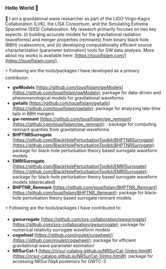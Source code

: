 ### Hello World 👋

💬 I am a gravitational wave researcher as part of the LIGO-Virgo-Kagra Collaboration (LVK), the LISA Consortium, and the Simulating Extreme Spacetime (SXS) Collaboration. My research primarily focuses on two key aspects: (i) building accurate models for the gravitational radiation (waveforms) and merger properties (remnants) from binary black hole (BBH) coalescence, and (ii) developing computationally efficient source characterization (parameter estimation) tools for GW data analysis. More about my works is available here: [https://tousifislam.com/](https://tousifislam.com/).

⚡ Following are the tools/packages I have developed as a primary contributor:
- **gwModels** [https://github.com/tousifislam/gwModels](https://github.com/tousifislam/gwModels): package for data-driven and phenomenological models for gravitational waveforms
- **gwtails** [https://github.com/tousifislam/gwtails](https://github.com/tousifislam/gwtails): package for analyzing late-time tails in BBH mergers
- **gw-remnant** [https://github.com/tousifislam/gw_remnant](https://github.com/tousifislam/gw_remnant): : package for computing remnant quanties from gravitational waveforms
- **BHPTNRSurrogate** [https://github.com/BlackHolePerturbationToolkit/BHPTNRSurrogate](https://github.com/BlackHolePerturbationToolkit/BHPTNRSurrogate): package for black-hole perturbation theory based surrogate waveform models
- **EMRISurrogate** [https://github.com/BlackHolePerturbationToolkit/EMRISurrogate](https://github.com/BlackHolePerturbationToolkit/EMRISurrogate): package for black-hole perturbation theory based surrogate waveform models (deprecated)
- **BHPTNR_Remnant** [https://github.com/tousifislam/BHPTNR_Remnant](https://github.com/tousifislam/BHPTNR_Remnant): package for black-hole perturbation theory based surrogate remnant models
  
⚡ Following are the tools/packages I have contributed to:
- **gwsurrogate** [https://github.com/sxs-collaboration/gwsurrogate](https://github.com/sxs-collaboration/gwsurrogate): package for numerical relativity surrogate waveform models
- **cogwheel** [https://github.com/jroulet/cogwheel/](https://github.com/jroulet/cogwheel/): package for efficient gravitational wave parameter estimation
- **NRSurCat-1** [https://nrsur-catalog.github.io/NRSurCat-1/intro.html#](https://nrsur-catalog.github.io/NRSurCat-1/intro.html#): package for accessing NRSur7dq4 posteriors for GWTC-3

